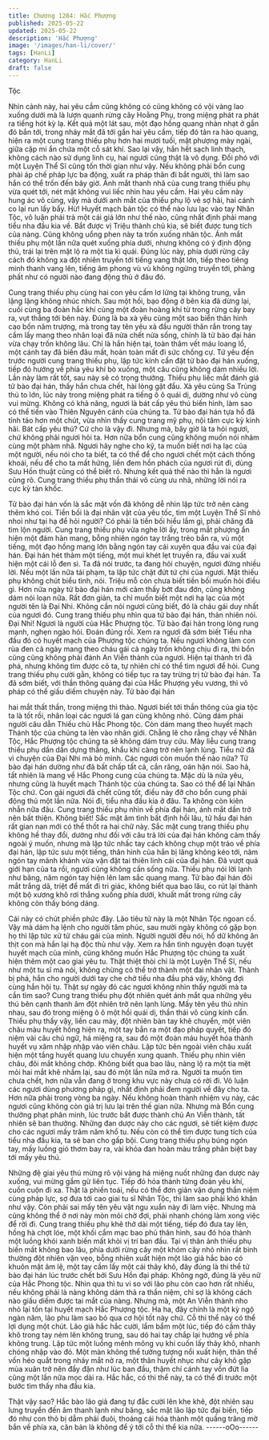 ```yaml
---
title: Chương 1284: Hắc Phượng
published: 2025-05-22
updated: 2025-05-22
description: 'Hắc Phượng'
image: '/images/han-li/cover/'
tags: [HanLi]
category: HanLi
draft: false
---
```


Tộc

Nhìn cảnh này, hai yêu cầm cũng không có cũng không có vội
vàng lao xuống dưới mà là lượn quanh rừng cây Hoằng Phụ,
trong miệng phát ra phát ra tiếng hót kỳ lạ.
Kết quả một lát sau, một đạo hồng quang nhàn nhạt ở gần đó bắn
tới, trong nháy mắt đã tới gần hai yêu cầm, tiếp đó tản ra hào
quang, hiện ra một cung trang thiếu phụ hơn hai mươi tuổi, mặt
phượng mày ngài, giữa cặp mi ẩn chứa một cỗ sát khí.
Sao lại vậy, hắn hết sạch linh thạch, không cách nào sử dụng linh
cụ, hai ngươi cũng thật là vô dụng. Đối phó với một Luyện Thể Sĩ
cũng tốn thời gian như vậy. Nếu không phải bổn cung phải áp chế
pháp lực ba động, xuất ra pháp thân đi bắt người, thì làm sao hắn
có thể trốn đến bây giờ. Ánh mắt thanh nhã của cung trang thiếu
phụ vừa quét tới, nét mặt không vui liếc nhìn hau yêu cầm. Hai
yêu cầm này hung ác vô cùng, vậy mà dưới anh mắt của thiếu
phụ lộ vẻ sợ hãi, hai cánh co lại run lẩy bẩy.
Hừ! Huyết mạch bản tộc có thể nào lưu lạc vào tay Nhân Tộc, vô
luận phải trả một cái giá lớn như thế nào, cũng nhất định phải
mang tiểu nha đầu kia về. Bắt được vị Triệu thành chủ kia, sẽ biết
được tung tích của nàng. Cũng không uổng phen này ta trốn
xuống nhân tộc. Ánh mắt thiếu phụ một lần nữa quét xuống phía
dưới, nhưng không có ý định động thủ, trái lại trên mặt lộ ra một
tia kì quái.
Đúng lúc này, phía dưới rừng cây cách đó không xa đột nhiên
truyền tới tiếng vang thật lớn, tiếp theo tiêng minh thanh vang lên,
tiếng âm phong vù vù không ngừng truyền tới, phảng phất như có
người nào đang động thủ ở đâu đó.

Cung trang thiếu phụ cùng hai con yêu cầm lơ lửng tại không
trung, vẫn lặng lặng không nhúc nhích.
Sau một hồi, bạo động ở bên kia đã dừng lại, cuối cùng ba đoàn
hắc khí cùng một đoàn hoàng khí từ trong rừng cây bay ra, vụt
thẳng tới bên này.
Đúng là ba xà yêu cùng một sao biển thân hình cao bốn năm
trượng, mà trong tay tên yêu xà đầu người thân rắn trong tay cầm
lấy mang theo nhân loại đã nửa chết nửa sống, chính là tử bào
đại hán vừa chạy trốn không lâu.
Chỉ là hắn hiện tại, toàn thâm vết máu loang lổ, một cánh tay đã
biến đâu mất, hoàn toàn mất đi sức chống cự.
Tứ yêu đến trước người cung trang thiếu phụ, lập tức kính cẩn
đặt tử bào đại hán xuống, tiếp đó hướng về phía yêu khí bò
xuống, một câu cũng không dám nhiều lời.
Lần này làm rất tốt, sau này sẽ có trọng thưởng. Thiếu phụ liếc
mắt đánh giá tử bào đại hán, thấy hắn chưa chết, hài lòng gật
đầu.
Xà yêu cùng Sa Trùng thú to lớn, lúc này trong miệng phát ra
tiếng ô ô quái dị, dường như vô cùng vui mừng.
Không có khả năng, ngươi là bát cấp yêu thú biến hình, làm sao
có thể tiến vào Thiên Nguyên cảnh của chúng ta. Tử bào đại hán
tựa hồ đã tỉnh táo hơn một chút, vừa nhìn thấy cung trang mỹ
phụ, nội tâm cực kỳ kinh hãi.
Bát cấp yêu thú? Cứ cho là vậy đi. Nhưng mà, bây giờ là ta hỏi
ngươi, chứ không phải ngươi hỏi ta. Hơn nữa bổn cung cũng
không muốn nói nhảm cùng một phàm nhâ. Ngươi hãy nghe cho
kỹ, ta muốn biết nơi hạ lạc của một người, nếu nói cho ta biết, ta
có thể để cho ngươi chết một cách thống khoái, nếu để cho ta
mất hứng, liền đem hồn phách của ngươi rút đi, dùng Sưu Hồn
thuật cũng có thể biết rõ. Nhưng kết quả thế nào thì hẳn là ngươi
cũng rõ. Cung trang thiếu phụ thần thái vô cùng ưu nhã, những
lời nói ra cực kỳ tàn khốc.

Tử bào đại hán vốn là sắc mặt vốn đã không dễ nhìn lập tức trở
nên càng thêm khó coi.
Tiền bối là đại nhân vật của yêu tốc, tìm một Luyện Thể Sĩ nhỏ
nhoi như tại hạ để hỏi người? Có phải là tiền bối hiểu lầm gì, phải
chăng đã tìm lộn người. Cung trang thiếu phụ vừa nghe lời ấy,
trong mắt phượng ẩn hiện một đám hàn mang, bỗng nhiên ngón
tay trắng trẻo bắn ra, vù một tiếng, một đạo hồng mang lớn bằng
ngón tay cái xuyên qua đầu vai của đại hán.
Đại hán hét thảm một tiếng, một mui khét lẹt truyền ra, đầu vai
xuất hiện một cái lỗ đen sì.
Ta đã nói trước, ta đang hỏi chuyện, ngươi đừng nhiều lời. Nếu
một lần nữa tái phạm, ta lập tức chặt đứt tứ chi của ngươi. Mặt
thiếu phụ không chút biểu tình, nói.
Triệu mỗ còn chưa biết tiền bối muốn hỏi điều gì. Hơn nửa ngày
tử bào đại hán mới cảm thấy bớt đau đớn, cũng không dám nói
loạn nữa.
Rất đơn giản, ta chỉ muốn biết một nơi hạ lạc của một người tên
là Đại Nhi. Không cần nói ngươi cũng biết, đó là cháu gái duy
nhất của ngươi đó. Cung trang thiếu phụ nhìn qua tử bào đại hán,
thản nhiên nói.
Đại Nhi! Ngươi là người của Hắc Phượng tộc. Tử bào đại hán
trong lòng rung mạnh, nghẹn ngào hỏi.
Đoán đúng rồi. Xem ra ngươi đã sớm biết Tiểu nha đầu đó có
huyết mạch của Phượng tộc chúng ta. Nếu ngươi không làm con
rùa đen cả ngày mang theo cháu gái cả ngày trốn không chịu đi
ra, thì bổn cũng cũng không phải đánh An Viễn thành của ngươi.
Hiện tại thành trì đã phá, nhưng không tìm được cô ta, tự nhiên
chỉ có thể tìm ngươi để hỏi. Cung trang thiếu phụ cười gằn, không
có tiếp tục ra tay trừng trị tử bào đại hán.
Ta đã sớm biết, với thần thông quảng đại của Hắc Phượng yêu
vương, thì vô pháp có thể giấu diếm chuyện này. Tử bào đại hán

hai mắt thất thần, trong miệng thì thào.
Ngươi biết tới thần thông của gia tộc ta là tốt rồi, nhân loại các
ngươi lá gan cũng không nhỏ. Cũng dám phái người câu dẫn
Thiếu chủ Hắc Phong tộc. Còn dám mang theo huyết mạch
Thánh tộc của chúng ta lẻn vào nhân giới. Chẳng lẽ cho rằng
chạy về Nhân Tộc, Hắc Phượng tộc chúng ta sẽ không dám truy
cứu. Mày liễu cung trang thiếu phụ dần dần dựng thẳng, khẩu khí
càng trở nên lạnh lùng.
Tiểu nữ đã vì chuyện của Đại Nhi mà bỏ mình. Các ngươi còn
muốn thế nào nữa? Tử bào đại hán dường như đã bất chấp tất
cả, cắn răng, oán hận nói.
Sao hả, tất nhiên là mang về Hắc Phong cung của chúng ta. Mặc
dù là nửa yêu, nhưng cũng là huyết mạch Thánh tộc của chúng
ta. Sao có thể để lại Nhân Tộc chứ. Con gái ngươi đã chết cũng
tốt, điều này đỡ cho bổn cung phải động thủ một lần nữa. Nói đi,
tiểu nha đầu kia ở đâu. Ta không còn kiên nhẫn nữa đâu. Cung
trang thiếu phụ nhìn về phía đại hán, ánh mắt dần trở nên bất
thiện.
Không biết! Sắc mặt âm tình bất định hồi lâu, tử hầu đại hán rất
gian nan mới có thể thốt ra hai chữ này.
Sắc mặt cung trang thiếu phụ không hề thay đổi, dường như đối
với câu trả lời của đại hán không cảm thấy ngoài ý muốn, nhưng
mà lập tức nhấc tay cách không chụp một trảo về phía đại hán,
lập tức sưu một tiếng, thân hình của hắn bị lăng không kéo tới,
năm ngón tay mảnh khảnh vừa vặn đặt tai thiên linh cái của đại
hán.
Đã vượt quá giới hạn của ta rồi, ngươi cũng không cần sống nữa.
Thiếu phụ nói lời lạnh như băng, năm ngón tay hiện lên lam sắc
quang mang.
Tử bào đại hán đôi mắt trắng dã, triệt để mất đi tri giác, không biết
qua bao lâu, co rút lại thành một bộ xương khô rơi thẳng xuống
phía dưới, khuất mất trong rừng cây không còn thấy bóng dáng.

Cái này có chút phiền phức đây. Lão tiêu tử này là một Nhân Tộc
ngoan cố. Vậy mà dám hạ lệnh cho người tâm phúc, sau mười
ngày không có gặp bọn họ thì lập tức xử tử cháu gái của mình.
Người người đều nói, hổ dữ không ăn thịt con mà hắn lại hạ độc
thủ như vậy. Xem ra hắn tình nguyện đoạn tuyệt huyết mạch của
mình, cũng không muốn Hắc Phượng tộc chúng ta xuất hiện thêm
một cao giai yêu tu. Thật thiệt thòi chỉ là một Luyện Thể Sĩ, nếu
như một tu sĩ mà nói, không chừng có thể trở thành một đai nhân
vật. Thành bị phá, hắn cho người dưới tay che chở tiểu nha đầu
phá vây, không đợi cùng hắn hội tụ. Thật sự ngày đó các ngươi
không nhìn thấy người mà ta cần tìm sao? Cung trang thiếu phụ
đột nhiên quét ánh mắt qua những yêu thú bên cạnh thanh âm
đột nhiên trở nên lạnh lùng. Mấy tên yêu thú nhìn nhau, sau đó
trong miệng ô ô một hồi quái dị, thần thái vô cùng kính cẩn.
Thiếu phụ thấy vậy, liền cau mày, đột nhiên bàn tay khẽ chuyển,
một viên châu màu huyết hồng hiện ra, một tay bắn ra một đạo
pháp quyết, tiếp đó niệm vài câu chú ngữ, há miệng ra, sau đó
một đoàn máu huyết hóa thành huyết vụ xâm nhập nhập vào viên
châu.
Lập tức bên ngoài viên châu xuất hiện một tầng huyết quang lưu
chuyển xung quanh.
Thiếu phụ nhìn viên châu, đôi mắt không chớp. Không biết qua
bao lâu, nàng lộ ra một tia mệt mỏi hai mắt khẽ nhắm lại, sau đó
một lần nữa mở ra.
Người ta muốn tìm chưa chết, hơn nữa vẫn đang ở trong khu vực
này chưa có rời đi. Vô luận các ngươi dùng phương pháp gì, nhất
định phải đem người về đây cho ta. Hơn nữa phải trong vòng ba
ngày. Nếu không hoàn thành nhiệm vụ này, các ngươi cũng
không còn giá trị lưu lại trên thế gian nữa. Nhưng mà Bổn cung
thưởng phạt phân minh, lúc trước bắt được thành chủ An Viễn
thành, tất nhiên sẽ ban thưởng. Những đan dược này cho các
ngươi, sẽ tiết kiệm được cho các ngươi mấy trăm năm khổ tu.
Nếu còn có thể tìm được tung tích của tiểu nha đầu kia, ta sẽ ban
cho gấp bội. Cung trang thiếu phụ búng ngón tay, mấy luồng gió
thơm bay ra, vài khỏa đan hoàn màu trắng phân biệt bay tới mấy
yêu thú.

Những đệ giai yêu thú mừng rõ vội vàng há miệng nuốt những
đan dược này xuống, vui mừng gầm gừ liên tục. Tiếp đó hóa
thành từng đoàn yêu khí, cuồn cuộn đi xa.
Thật là phiền toái, nếu có thể đơn giản vận dụng thần niệm cùng
pháp lực, sợ đưa tới cao giai tu sĩ Nhân Tộc, thì làm sao phải khó
khăn như vậy. Còn phải sai mấy tên yêu vật ngu xuẩn này đi làm
việc. Nhưng mà cũng không thể ở nơi này mòn mỏi chờ đợi, phải
nhanh chóng làm xong việc để rời đi. Cung trang thiếu phụ khẽ
thở dài một tiếng, tiếp đó đưa tay lên, hồng hà chợt lóe, một khối
cẩm mạc bao phủ thân hình, sau đó hóa thành một luồng khói
xanh biến mất khỏi vị trí ban đầu.
Tại vị thân ảnh thiếu phụ biến mất không bao lâu, phía dưới rừng
cây một khóm cây nhỏ nhìn rất bình thường đột nhiên vặn vẹo,
bỗng nhiên xuất hiện một lão giả hắc bào có khuôn mặt âm lệ,
một tay cầm lấy một cái thây khô, đây đúng là thi thể tử bào đại
hán lúc trước chết bởi Sưu Hồn đại pháp.
Không ngờ, đúng là yêu nữ của Hắc Phong tộc. Nhìn qua thì tu vi
so với lão phu còn cao hơn rất nhiều, nếu không phải là nàng
không dám thả ra thần niệm, chỉ sợ là không cách nào giấu diếm
được tai mắt của nàng. Nhưng mà, một An Viễn thành nho nhỏ lại
tồn tại huyết mạch Hắc Phượng tộc. Ha ha, đây chính là một kỳ
ngộ ngàn năm, lão phu làm sao bỏ qua cơ hội tốt này chứ. Cỗ thi
thể này có thể lợi dụng một chút. Lão giả hắc hắc cười, lẩm bẩm
một lúc, tiếp đó cầm thây khô trong tay ném lên không trung, sau
dó hai tay chắp lại hướng về phía không trung.
Lập tức một luồng mênh mông vụ khí cuốn lấy thây khô, nhanh
chóng nhập vào đó.
Một màn không thể tưởng tượng nổi xuất hiện, thân thể vốn héo
quắt trong nháy mắt nở ra, một thân huyết nhục như cây khô gặp
mùa xuân trở nên đầy đặn như lúc ban đầu, thậm chí cánh tay
vốn đứt lìa cũng một lần nữa mọc dài ra.
Hắc hắc, có thi thể này, ta có thể đi trước một bước tìm thấy nha
đầu kia.

Thật vậy sao?
Hắc bào lão giả đang tự đắc cười lên khe khẽ, đột nhiên sau lưng
truyền đến âm thanh lạnh như băng, sắc mặt lão lập tức đại biến,
tiếp đó như con thỏ bị dẫm phải đuôi, thoáng cái hóa thành một
quầng trăng mờ bắn về phía xa, căn bản là không để ý tới cỗ thi
thể kia nữa.
------oOo------
